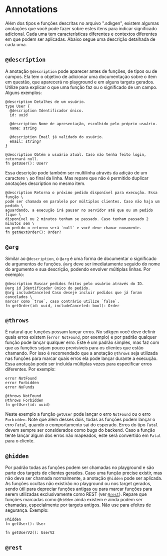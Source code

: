 # Annotations

Além dos tipos e funções descritas no arquivo ".sdkgen", existem algumas anotações que você pode fazer sobre estes itens para indicar significado adicional. Cada uma tem características diferentes e contextos diferentes em que podem ser aplicadas. Abaixo segue uma descrição detalhada de cada uma.

## `@description`

A anotação `@description` pode aparecer antes de funções, de tipos ou de campos. Ela tem o objetivo de adicionar uma documentação sobre o item em questão, que aparecerá no playground e em alguns targets gerados. Utilize para explicar o que uma função faz ou o significado de um campo. Alguns exemplos:

```
@description Detalhes de um usuário.
type User {
  @description Identificador único.
  id: uuid

  @description Nome de apresentação, escolhido pelo próprio usuário.
  name: string

  @description Email já validado do usuário.
  email: string?
}

@description Obtém o usuário atual. Caso não tenha feito login, retornará null.
fn getUser(): User?
```

Essa descrição pode também ser multilinha através da adição de um caractere `\` ao final da linha. Mas repare que não é permitido duplicar anotações description no mesmo item.

```
@description Retorna o próximo pedido disponível para execução. Essa função \
pode ser chamada em paralelo por múltiplos clientes. Caso não haja um pedido \
aguardando, a execução irá pausar no servidor até que ou um pedido fique \
disponível ou 2 minutos tenham se passado. Caso tenham passado 2 minutos sem \
um pedido o retorno será `null` e você deve chamar novamente.
fn getNextOrder(): Order?
```

## `@arg`

Similar ao `@description`, o `@arg` é uma forma de documentar o significado de argumentos de funções. `@arg` deve ser imediatamente seguido do nome do argumento e sua descrição, podendo envolver múltiplas linhas. Por exemplo:

```
@description Buscar pedidos feitos pelo usuário através do ID.
@arg id Identificador único do pedido.
@arg includeCanceled Caso deseje incluir pedidos que já foram cancelados \
marcar como `true`, caso contrário utilize `false`.
fn getOrder(id: uuid, includeCanceled: bool): Order
```

## `@throws`

É natural que funções possam lançar erros. No sdkgen você deve definir quais erros existem (`error NotFound`, por exemplo) e por padrão qualquer função pode lançar qualquer erro. Este é um padrão simples, mas faz com que as funções sejam pouco previsíveis para os clientes que estão chamando. Por isso é recomendado que a anotação `@throws` seja utilizada nas funções para marcar quais erros ela pode lançar durante a execução. Essa anotação pode ser incluída múltiplas vezes para especificar erros diferentes. Por exemplo:

```
error NotFound
error Forbidden
error NoFunds

@throws NotFound
@throws Forbidden
fn getUser(id: uuid)
```

Neste exemplo a função `getUser` pode lançar o erro `NotFound` ou o erro `Forbidden`. Note que além desses dois, todas as funções podem lançar o erro `Fatal`, quando o comportamento sai do esperado. Erros do tipo `Fatal` devem sempre ser considerados como bugs do backend. Caso a função tente lançar algum dos erros não mapeados, este será convertido em `Fatal` para o cliente.

## `@hidden`

Por padrão todas as funções podem ser chamadas no playground e são parte dos targets de clientes gerados. Caso uma função precise existir, mas não deva ser chamada normalmente, a anotação `@hidden` pode ser aplicada. As funções ocultas não existirão no playground ou nos target gerados, sendo útil para depreciar funções antigas ou para marcar funções para serem utilizadas exclusivamente como REST (ver [`@rest`](#rest)). Repare que funções marcadas como `@hidden` ainda existem e ainda podem ser chamadas, especialmente por targets antigos. Não use para efeitos de segurança. Exemplo:

```
@hidden
fn getUser(): User

fn getUserV2(): UserV2
```

## `@rest`
